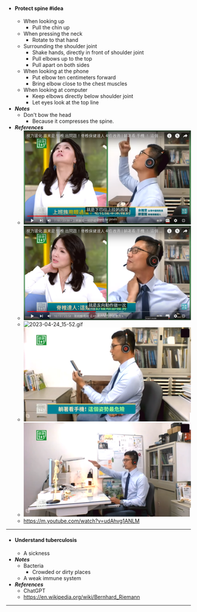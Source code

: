 - #### Protect spine #idea
    - When looking up
        - Pull the chin up
    - When pressing the neck
        - Rotate to that hand
    - Surrounding the shoulder joint
        - Shake hands, directly in front of shoulder joint
        - Pull elbows up to the top
        - Pull apart on both sides
    - When looking at the phone
        - Put elbow ten centimeters forward
        - Bring elbow close to the chest muscles
    - When looking at computer
        - Keep elbows directly below shoulder joint
        - Let eyes look at the top line
- ***Notes***
    - Don't bow the head
        - Because it compresses the spine.
- ***References***
    - ![2023-04-24_15-06.png](./assets/2023-04-24_15-06.png)
    - ![2023-04-24_15-24.png](./assets/2023-04-24_15-24.png)
    - ![2023-04-24_15-52.gif](./assets/2023-04-24_15-52.gif)
    - ![2023-04-25_15-41.png](./assets/2023-04-25_15-41.png)
    - ![2023-04-25_16-05.png](./assets/2023-04-25_16-05.png)
    - https://m.youtube.com/watch?v=udAhvg1ANLM
- ---
- #### Understand tuberculosis
    - A sickness
- ***Notes***
    - Bacteria
        - Crowded or dirty places
    - A weak immune system
- ***References***
    - ChatGPT
    - https://en.wikipedia.org/wiki/Bernhard_Riemann
- ---
